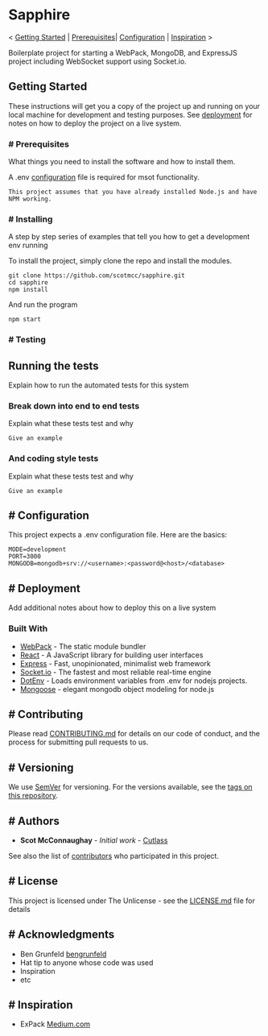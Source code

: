 # Sapphire

< [Getting Started](#-Getting-Started) | [Prerequisites](#-Prerequisites)| [Configuration](#-Configuration) | [Inspiration](#-Inspiration) >

Boilerplate project for starting a WebPack, MongoDB, and ExpressJS project including WebSocket support using Socket.io.

## Getting Started

These instructions will get you a copy of the project up and running on your local machine for development and testing purposes. See [deployment](#-Deployment) for notes on how to deploy the project on a live system.

### # Prerequisites

What things you need to install the software and how to install them.

A .env [configuration](#-Configuration) file is required for msot functionality.

```
This project assumes that you have already installed Node.js and have NPM working.
```

### # Installing

A step by step series of examples that tell you how to get a development env running

To install the project, simply clone the repo and install the modules.

```
git clone https://github.com/scotmcc/sapphire.git
cd sapphire
npm install
```

And run the program

```
npm start
```

### # Testing

## Running the tests

Explain how to run the automated tests for this system

### Break down into end to end tests

Explain what these tests test and why

```
Give an example
```

### And coding style tests

Explain what these tests test and why

```
Give an example
```

## # Configuration

This project expects a .env configuration file. Here are the basics:

```
MODE=development
PORT=3000
MONGODB=mongodb+srv://<username>:<password@<host>/<database>
```

## # Deployment

Add additional notes about how to deploy this on a live system

### Built With

-   [WebPack](https://webpack.js.org/) - The static module bundler
-   [React](https://reactjs.org/) - A JavaScript library for building user interfaces
-   [Express](https://expressjs.com/) - Fast, unopinionated, minimalist web framework
-   [Socket.io](https://socket.io/) - The fastest and most reliable real-time engine
-   [DotEnv](https://github.com/motdotla/dotenv) - Loads environment variables from .env for nodejs projects.
-   [Mongoose](https://mongoosejs.com/) - elegant mongodb object modeling for node.js

## # Contributing

Please read [CONTRIBUTING.md](CONTRIBUTING.md) for details on our code of conduct, and the process for submitting pull requests to us.

## # Versioning

We use [SemVer](http://semver.org/) for versioning. For the versions available, see the [tags on this repository](https://github.com/scotmcc/sapphire/tags).

## # Authors

-   **Scot McConnaughay** - _Initial work_ - [Cutlass]()

See also the list of [contributors](https://github.com/scotmcc/sapphire/graphs/contributors) who participated in this project.

## # License

This project is licensed under The Unlicense - see the [LICENSE.md](LICENSE.md) file for details

## # Acknowledgments

-   Ben Grunfeld [bengrunfeld](https://github.com/bengrunfeld)
-   Hat tip to anyone whose code was used
-   Inspiration
-   etc

## # Inspiration

-   ExPack [Medium.com](https://medium.com/@binyamin/creating-a-node-express-webpack-app-with-dev-and-prod-builds-a4962ce51334)
